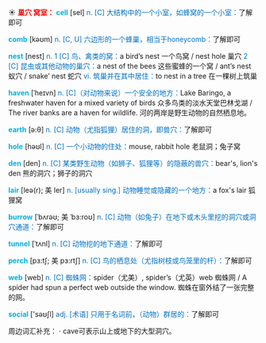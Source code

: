 ☀ <font color="red">**巢穴 窝室：**</font>
 <font color="sky blue">**cell**</font> [sel] 
<font color="#0070c0">n. [C] 大结构中的一个小室，如蜂窝的一个小室：</font>了解即可

<font color="sky blue">**comb**</font> [kəʊm] 
<font color="#0070c0">n. [C, U] 六边形的一个蜂巢，相当于honeycomb：</font>了解即可

<font color="sky blue">**nest**</font> [nest] 
<font color="#0070c0">n. 1 [C] 鸟、禽类的窝：</font>a bird’s nest 一个鸟窝 / nest hole 巢穴 <font color="#0070c0">2 [C] 昆虫或其他动物的巢穴：</font>a nest of the bees 这些蜜蜂的一个窝 / ant’s nest 蚁穴 / snake’ nest 蛇穴 <font color="#0070c0">vi. 筑巢并在其中居住：</font>to nest in a tree 在一棵树上筑巢
           
<font color="sky blue">**haven**</font> [ˈheɪvn]
<font color="#0070c0">n. [C]（对动物来说）一个安全的地方：</font>Lake Baringo, a freshwater haven for a mixed variety of birds 众多鸟类的淡水天堂巴林戈湖 / The river banks are a haven for wildlife. 河的两岸是野生动物的自然栖息地。

<font color="sky blue">**earth**</font> [ə:θ] 
<font color="#0070c0">n. [C] 动物（尤指狐狸）居住的洞，即兽穴：</font>了解即可

<font color="sky blue">**hole**</font> [həʊl] 
<font color="#0070c0">n. [C] 一个小动物的住处：</font>mouse, rabbit hole 老鼠洞；兔子窝
           
<font color="sky blue">**den**</font> [den]
<font color="#0070c0">n. [C] 某类野生动物（如狮子、狐狸等）的隐蔽的兽穴：</font>bear's, lion's den 熊的洞穴；狮子的洞穴
           
<font color="sky blue">**lair**</font> [leə(r); 美 ler]
<font color="#0070c0">n. [usually sing.] 动物睡觉或隐藏的一个地方：</font>a fox's lair 狐狸窝
           
<font color="sky blue">**burrow**</font> [ˈbʌrəʊ; 美 ˈbɜ:roʊ]
<font color="#0070c0">n. [C] 动物（如兔子）在地下或木头里挖的洞穴或洞穴通道：</font>了解即可 
           
<font color="sky blue">**tunnel**</font> [ˈtʌnl]
<font color="#0070c0">n. [C] 动物挖的地下通道：</font>了解即可
           
<font color="sky blue">**perch**</font> [pɜ:tʃ; 美 pɜ:rtʃ]
<font color="#0070c0">n. [C] 鸟的栖息处（尤指树枝或鸟笼里的杆）：</font>了解即可

<font color="sky blue">**web**</font> [web] 
<font color="#0070c0">n. [C] 蜘蛛网：</font>spider（尤美）, spider’s（尤英）web 蜘蛛网 / A spider had spun a perfect web outside the window. 蜘蛛在窗外结了一张完整的网。

<font color="sky blue">**social**</font> ['səʊʃl] 
<font color="#0070c0">adj. [术语] 只用于名词前，（动物）群居的：</font>了解即可

周边词汇补充：
· cave可表示山上或地下的大型洞穴。

